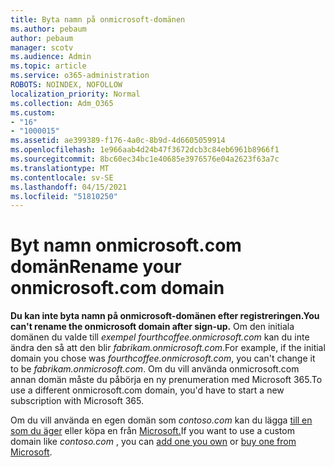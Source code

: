 ```yaml
---
title: Byta namn på onmicrosoft-domänen
ms.author: pebaum
author: pebaum
manager: scotv
ms.audience: Admin
ms.topic: article
ms.service: o365-administration
ROBOTS: NOINDEX, NOFOLLOW
localization_priority: Normal
ms.collection: Adm_O365
ms.custom:
- "16"
- "1000015"
ms.assetid: ae399389-f176-4a0c-8b9d-4d6605059914
ms.openlocfilehash: 1e966aab4d24b47f3672dcb3c84eb6961b8966f1
ms.sourcegitcommit: 8bc60ec34bc1e40685e3976576e04a2623f63a7c
ms.translationtype: MT
ms.contentlocale: sv-SE
ms.lasthandoff: 04/15/2021
ms.locfileid: "51810250"
---
```

# <a name="rename-your-onmicrosoftcom-domain"></a><span data-ttu-id="ad0f0-102">Byt namn onmicrosoft.com domän</span><span class="sxs-lookup"><span data-stu-id="ad0f0-102">Rename your onmicrosoft.com domain</span></span>

 <span data-ttu-id="ad0f0-103">**Du kan inte byta namn på onmicrosoft-domänen efter registreringen.**</span><span class="sxs-lookup"><span data-stu-id="ad0f0-103">**You can't rename the onmicrosoft domain after sign-up.**</span></span> <span data-ttu-id="ad0f0-104">Om den initiala domänen du valde till  *exempel fourthcoffee.onmicrosoft.com* kan du inte ändra den så att den blir  *fabrikam.onmicrosoft.com*.</span><span class="sxs-lookup"><span data-stu-id="ad0f0-104">For example, if the initial domain you chose was  *fourthcoffee.onmicrosoft.com*, you can't change it to be  *fabrikam.onmicrosoft.com*.</span></span> <span data-ttu-id="ad0f0-105">Om du vill använda onmicrosoft.com annan domän måste du påbörja en ny prenumeration med Microsoft 365.</span><span class="sxs-lookup"><span data-stu-id="ad0f0-105">To use a different onmicrosoft.com domain, you'd have to start a new subscription with Microsoft 365.</span></span>
  
<span data-ttu-id="ad0f0-106">Om du vill använda en egen domän som *contoso.com* kan du lägga [till en som du äger](https://docs.microsoft.com/microsoft-365/admin/setup/add-domain) eller köpa en från [Microsoft.](https://docs.microsoft.com/microsoft-365/admin/get-help-with-domains/buy-a-domain-name)</span><span class="sxs-lookup"><span data-stu-id="ad0f0-106">If you want to use a custom domain like  *contoso.com*  , you can [add one you own](https://docs.microsoft.com/microsoft-365/admin/setup/add-domain) or [buy one from Microsoft](https://docs.microsoft.com/microsoft-365/admin/get-help-with-domains/buy-a-domain-name).</span></span>
  